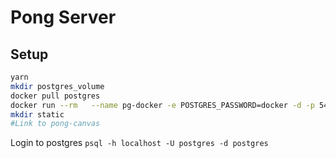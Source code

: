 # Pong Server

## Setup

```bash
yarn
mkdir postgres_volume
docker pull postgres
docker run --rm   --name pg-docker -e POSTGRES_PASSWORD=docker -d -p 5432:5432 -v $HOME/docker/volumes/postgres:/var/lib/postgresql/data  postgres
mkdir static
#Link to pong-canvas
```

Login to postgres 
`psql -h localhost -U postgres -d postgres`